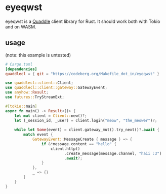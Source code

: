 # eyeqwst

eyeqwst is a [Quaddle](/QWD/Quaddle) client library for Rust. It should work both with Tokio and on WASM.

## usage

(note: this example is untested)

``` toml
# Cargo.toml
[dependencies]
quaddlecl = { git = "https://codeberg.org/Makefile_dot_in/eyeqwst" }
```

``` rust
use quaddlecl::client::Client;
use quaddlecl::client::gateway::GatewayEvent;
use anyhow::Result;
use futures::TryStreamExt;

#[tokio::main]
async fn main() -> Result<()> {
    let mut client = Client::new()?;
    let (_session_id, _user) = client.login("meow", "the_meower")?;
    
    while let Some(event) = client.gateway_mut().try_next()?.await {
        match event {
            GatewayEvent::MessageCreate { message } => {
                if &*message.content == "hello" {
                    client.http()
                          .create_message(message.channel, "haii :3")
                          .await?;
                }
            },
            _ => {}
        }
    }
}
```
